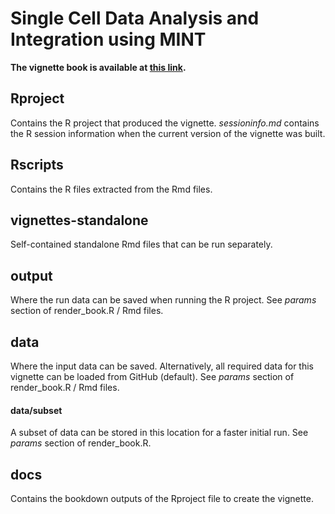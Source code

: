 # Single Cell Data Analysis and Integration using MINT

**The vignette book is available at [this link](https://ajabadi.github.io/MINT_sPLSDA/).**

## Rproject

Contains the R project that produced the vignette.
*sessioninfo.md* contains the R session information when the current version of the vignette was built.

## Rscripts

Contains the R files extracted from the Rmd files.

## vignettes-standalone

Self-contained standalone Rmd files that can be run separately.

## output

Where the run data can be saved when running the R project. See *params* section of render_book.R / Rmd files.

## data

Where the input data can be saved. Alternatively, all required data for this vignette can be loaded from GitHub (default). See *params* section of render_book.R / Rmd files.

#### data/subset

A subset of data can be stored in this location for a faster initial run. See *params* section of render_book.R.

## docs

Contains the bookdown outputs of the Rproject file to create the vignette.
